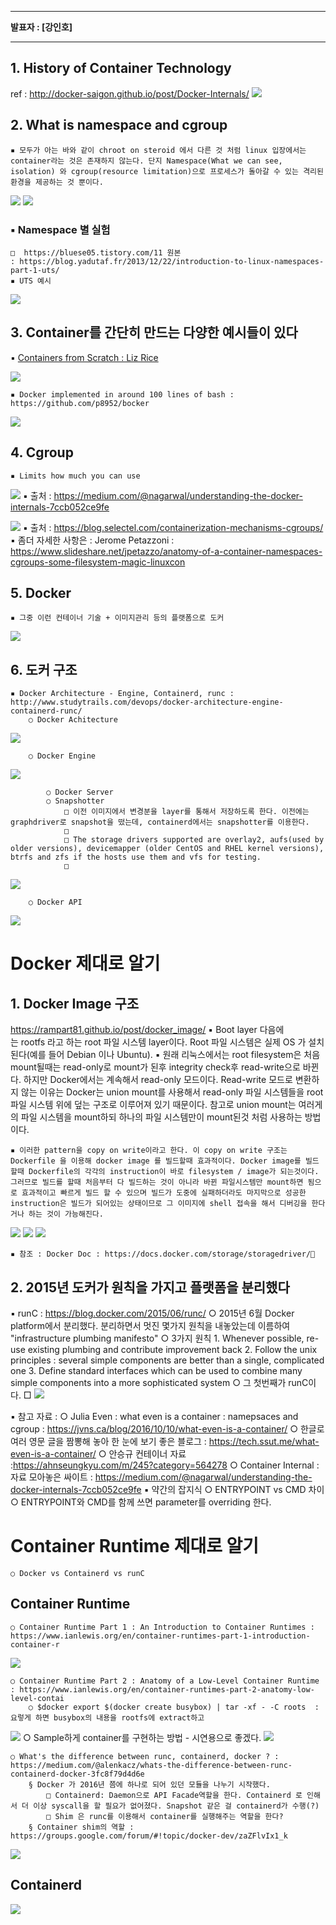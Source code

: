 * * *   
**발표자 : [강인호]**
* * *   
   
## **1. History of Container Technology**  
ref :  http://docker-saigon.github.io/post/Docker-Internals/
![](/chapter_1_2/img/image2_1.png) 



## **2. What is namespace and cgroup**
    ▪ 모두가 아는 바와 같이 chroot on steroid 에서 다른 것 처럼 linux 입장에서는 container라는 것은 존재하지 않는다. 단지 Namespace(What we can see, isolation) 와 cgroup(resource limitation)으로 프로세스가 돌아갈 수 있는 격리된 환경을 제공하는 것 뿐이다.
![](/chapter_1_2/img/image2_2.png) 
![](/chapter_1_2/img/image2_3.png) 

### **▪ Namespace 별 실험**
        
    □  https://bluese05.tistory.com/11 원본 : https://blog.yadutaf.fr/2013/12/22/introduction-to-linux-namespaces-part-1-uts/
    ▪ UTS 예시
 ![](/chapter_1_2/img/image2_4.png)        
## **3. Container를 간단히 만드는 다양한 예시들이 있다**
  ▪ [Containers from Scratch  : Liz Rice](https://www.youtube.com/watch?v=8fi7uSYlOdc)

![](/chapter_1_2/img/image2_5.png) 

    ▪ Docker implemented in around 100 lines of bash : https://github.com/p8952/bocker
![](/chapter_1_2/img/image2_6.png) 

## **4. Cgroup**
    ▪ Limits how much you can use

![](/chapter_1_2/img/image2_7.png) 
    ▪ 출처 : https://medium.com/@nagarwal/understanding-the-docker-internals-7ccb052ce9fe
    

![](/chapter_1_2/img/image2_8.png) 
    ▪ 출처 :   https://blog.selectel.com/containerization-mechanisms-cgroups/
    ▪ 좀더 자세한 사항은 : Jerome Petazzoni : https://www.slideshare.net/jpetazzo/anatomy-of-a-container-namespaces-cgroups-some-filesystem-magic-linuxcon


## **5. Docker** 
    ▪ 그중 이런 컨테이너 기술 + 이미지관리 등의 플랫폼으로 도커
![](/chapter_1_2/img/image2_9.png)
    
## **6. 도커 구조**
    ▪ Docker Architecture - Engine, Containerd, runc : http://www.studytrails.com/devops/docker-architecture-engine-containerd-runc/
        ○ Docker Achitecture
![](/chapter_1_2/img/image2_10.png)

        ○ Docker Engine
![](/chapter_1_2/img/image2_11.png)
            
            ○ Docker Server
            ○ Snapshotter
                □ 이전 이미지에서 변경분을 layer를 통해서 저장하도록 한다. 이전에는 graphdriver로 snapshot을 떴는데, containerd에서는 snapshotter를 이용한다. 
                □  
                □ The storage drivers supported are overlay2, aufs(used by older versions), devicemapper (older CentOS and RHEL kernel versions), btrfs and zfs if the hosts use them and vfs for testing.
                □ 
 ![](/chapter_1_2/img/image2_12.png)               
            
        ○ Docker API 
![](/chapter_1_2/img/image2_13.png)
    
# **Docker 제대로 알기**
## **1. Docker Image 구조**
https://rampart81.github.io/post/docker_image/
    ▪ Boot layer 다음에는 rootfs 라고 하는 root 파일 시스템 layer이다. Root 파일 시스템은 실제 OS 가 설치된다(예를 들어 Debian 이나 Ubuntu). 
    ▪ 원래 리눅스에서는 root filesystem은 처음 mount될때는 read-only로 mount가 된후 integrity check후 read-write으로 바뀐다. 하지만 Docker에서는 계속해서 read-only 모드이다. Read-write 모드로 변환하지 않는 이유는 Docker는 union mount를 사용해서 read-only 파일 시스템들을 root 파일 시스템 위에 덮는 구조로 이루어져 있기 때문이다. 참고로 union mount는 여러게의 파일 시스템을 mount하되 하나의 파일 시스템만이 mount된것 처럼 사용하는 방법이다.
    
    ▪ 이러한 pattern을 copy on write이라고 한다. 이 copy on write 구조는 Dockerfile 을 이용해 docker image 를 빌드할때 효과적이다. Docker image를 빌드할때 Dockerfile의 각각의 instruction이 바로 filesystem / image가 되는것이다. 그러므로 빌드를 할때 처음부터 다 빌드하는 것이 아니라 바뀐 파일시스템만 mount하면 됨으로 효과적이고 빠르게 빌드 할 수 있으며 빌드가 도중에 실패하더라도 마지막으로 성공한 instruction은 빌드가 되어있는 상태이므로 그 이미지에 shell 접속을 해서 디버깅을 한다거나 하는 것이 가능해진다.
    
![](/chapter_1_2/img/image2_14.png)
![](/chapter_1_2/img/image2_15.png)
![](/chapter_1_2/img/image2_16.png)


    ▪ 참조 : Docker Doc : https://docs.docker.com/storage/storagedriver/
## **2. 2015년 도커가 원칙을 가지고 플랫폼을 분리했다**
▪ runC : https://blog.docker.com/2015/06/runc/
    ○ 2015년 6월 Docker platform에서 분리했다. 분리하면서 멋진 몇가지 원칙을 내놓았는데 이름하여 "infrastructure plumbing manifesto"
        ○ 3가지 원칙
            1. Whenever possible, re-use existing plumbing and contribute improvement back
            2. Follow the unix principles : several simple components are better than a single, complicated one
            3. Define standard interfaces which can be used to combine many simple components into a more sophisticated system
        ○ 그 첫번째가 runC이다.
            □ 
![](/chapter_1_2/img/image2_17.png)
        
        
▪ 참고 자료 : 
    ○ Julia Even : what even is a container : namepsaces and cgroup : https://jvns.ca/blog/2016/10/10/what-even-is-a-container/
    ○ 한글로 여러 영문 글을 짬뽕해 놓아 한 눈에 보기 좋은 블로그 : https://tech.ssut.me/what-even-is-a-container/
    ○ 안승규 컨테이너 자료 :https://ahnseungkyu.com/m/245?category=564278
    ○ Container Internal : 자료 모아놓은 싸이트 : https://medium.com/@nagarwal/understanding-the-docker-internals-7ccb052ce9fe
▪ 약간의 잡지식
    ○ ENTRYPOINT vs CMD 차이
        ○ ENTRYPOINT와 CMD를 함께 쓰면 parameter를 overriding 한다. 


# **Container Runtime 제대로 알기** 
	○ Docker vs Containerd vs runC
## **Container Runtime**
	○ Container Runtime Part 1 : An Introduction to Container Runtimes : https://www.ianlewis.org/en/container-runtimes-part-1-introduction-container-r
![](/chapter_1_2/img/image2_18.png)

	○ Container Runtime Part 2 : Anatomy of a Low-Level Container Runtime : https://www.ianlewis.org/en/container-runtimes-part-2-anatomy-low-level-contai
		○ $docker export $(docker create busybox) | tar -xf - -C roots  : 요렇게 하면 busybox의 내용을 rootfs에 extract하고 
![](/chapter_1_2/img/image2_19.png)
		○ Sample하게 container를 구현하는 방법 - 시연용으로 좋겠다.
![](/chapter_1_2/img/image2_20.png)

	○ What's the difference between runc, containerd, docker ? : https://medium.com/@alenkacz/whats-the-difference-between-runc-containerd-docker-3fc8f79d4d6e
		§ Docker 가 2016년 쯤에 하나로 되어 있던 모듈을 나누기 시작했다.
			□ Containerd: Daemon으로 API Facade역할을 한다. Containerd 로 인해서 더 이상 syscall을 할 필요가 없어졌다. Snapshot 같은 걸 containerd가 수행(?)
			□ Shim 은 runc를 이용해서 container를 실행해주는 역할을 한다? 
		§ Container shim의 역할 : https://groups.google.com/forum/#!topic/docker-dev/zaZFlvIx1_k
![](/chapter_1_2/img/image2_21.png)

		
## **Containerd**
![](/chapter_1_2/img/image2_22.png)

